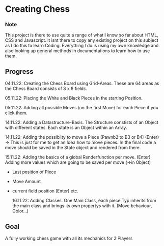 # Creating Chess

### Note

This project is there to use quite a range of what I know so far about HTML, CSS and Javascript.
It isnt there to copy any existing project on this subject as I do this to learn Coding. Everything I do is using my own knowledge and also looking up general methods in documentations to learn how to use them.

## Progress

04.11.22: Creating the Chess Board using Grid-Areas. These are 64 areas as the Chess Board consists of 8 x 8 fields.

05.11.22: Placing the White and Black Pieces in the starting Position.

05.11.22: Adding all possible Moves (on the first Move) for each Piece if you click them.

14.11.22: Adding a Datastructure-Basis. The Structure constists of an Object with different states. Each state is an Object within an Array.

14.11.22: Adding the possibilty to move a Piece (Pawnb2 to B3 or B4) (Enter)
-> This is just for me to get an Idea how to move pieces. In the final code a move should be saved in the State object and rendered from there.

15.11.22: Adding the basics of a global Renderfunction per move. (Enter)
Adding more values which are going to be saved per move (->in Object)

- Last position of Piece
- Move Amount
- current field position (Enter)
  etc.

  16.11.22: Adding Classes. One Main Class, each piece Typ inherits from the main class and brings its own propertys with it. (Move behaviour, Color...)

## Goal

A fully working chess game with all its mechanics for 2 Players
